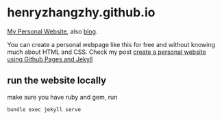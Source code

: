# henryzhangzhy.github.io

[My Personal Website](https://henryZhangzhy.github.io), also [blog](https://henryZhangzhy.github.io/topics.html).

You can create a personal webpage like this for free and without knowing much about HTML and CSS.
Check my post [create a personal website using Github Pages and Jekyll](https://henryzhangzhy.github.io/2019/08/08/create-a-personal-website-using-github-pages-and-jekyll.html)

## run the website locally
make sure you have ruby and gem, run

```shell
bundle exec jekyll serve
```
